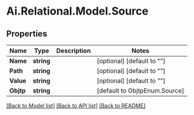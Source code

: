 
# Ai.Relational.Model.Source

## Properties

Name | Type | Description | Notes
------------ | ------------- | ------------- | -------------
**Name** | **string** |  | [optional] [default to ""]
**Path** | **string** |  | [optional] [default to ""]
**Value** | **string** |  | [optional] [default to ""]
**Objtp** | **string** |  | [default to ObjtpEnum.Source]

[[Back to Model list]](../README.md#documentation-for-models)
[[Back to API list]](../README.md#documentation-for-api-endpoints)
[[Back to README]](../README.md)

